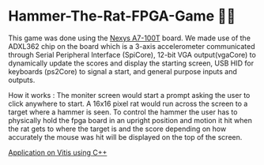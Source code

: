 # Hammer-The-Rat-FPGA-Game 🐀🔨

  This game was done using the [Nexys A7-100T](https://digilent.com/shop/nexys-a7-fpga-trainer-board-recommended-for-ece-curriculum/?srsltid=AfmBOor-j94smkyUzJJtgCD7DYBEJNTsaMscAzg0IxDlpLPNAo556EUs) board. We made use of the ADXL362 chip on the board which is a 3-axis accelerometer communicated through Serial Peripheral Interface (SpiCore), 12-bit VGA output(vgaCore) to dynamically update the scores and display the starting screen, USB HID for keyboards (ps2Core) to signal a start, and general purpose inputs and outputs. 

How it works : The moniter screen would start a prompt asking the user to click anywhere to start. A 16x16 pixel rat would run across the screen to a target where a hammer is seen. To control the hammer the user has to physically hold the fpga board in an upright position and motion it hit when the rat gets to where the target is and the score depending on how accurately the mouse was hit will be displayed on the top of the screen. 

[Application on Vitis using C++](https://github.com/smile123-123/Hammer-The-Rat-FPGA-Game-/blob/main/Vitis_files/main_video_test.cpp)
